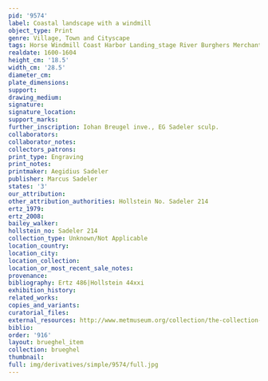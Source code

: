 ```yaml
---
pid: '9574'
label: Coastal landscape with a windmill
object_type: Print
genre: Village, Town and Cityscape
tags: Horse Windmill Coast Harbor Landing_stage River Burghers Merchants Boat Wagon
realdate: 1600-1604
height_cm: '18.5'
width_cm: '28.5'
diameter_cm: 
plate_dimensions: 
support: 
drawing_medium: 
signature: 
signature_location: 
support_marks: 
further_inscription: Iohan Breugel inve., EG Sadeler sculp.
collaborators: 
collaborator_notes: 
collectors_patrons: 
print_type: Engraving
print_notes: 
printmaker: Aegidius Sadeler
publisher: Marcus Sadeler
states: '3'
our_attribution: 
other_attribution_authorities: Hollstein No. Sadeler 214
ertz_1979: 
ertz_2008: 
bailey_walker: 
hollstein_no: Sadeler 214
collection_type: Unknown/Not Applicable
location_country: 
location_city: 
location_collection: 
location_or_most_recent_sale_notes: 
provenance: 
bibliography: Ertz 486|Hollstein 44xxi
exhibition_history: 
related_works: 
copies_and_variants: 
curatorial_files: 
external_resources: http://www.metmuseum.org/collection/the-collection-online/search/382733
biblio: 
order: '916'
layout: brueghel_item
collection: brueghel
thumbnail: 
full: img/derivatives/simple/9574/full.jpg
---
```

